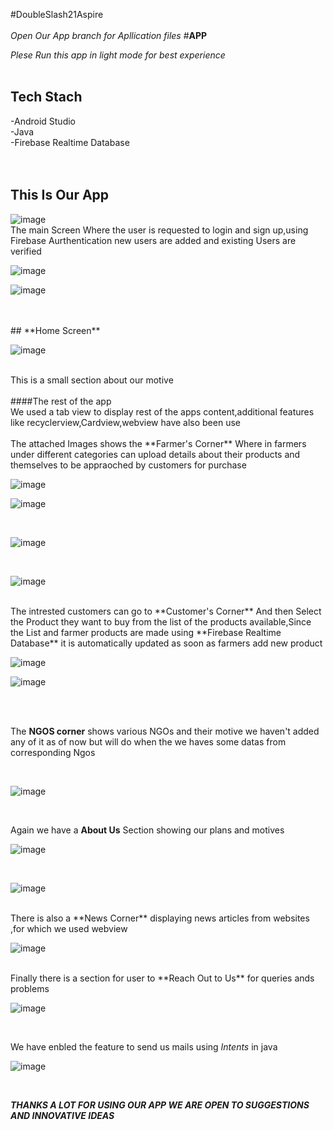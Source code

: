 #DoubleSlash21Aspire
<br />
<br />
_Open Our App branch for Apllication  files_
#**APP**
<br />

_Plese Run this app in light mode for best experience_
<br />
<br />
## **Tech Stach** <br/>
-Android Studio <br />
-Java<br />
-Firebase Realtime Database<br />
<br />
<br />

## **This Is Our App** <br />

![image](https://user-images.githubusercontent.com/76211430/125184617-f7e7a280-e23c-11eb-94fb-8511fbc17ff5.png)
<br />
The main Screen Where the user is requested to login and sign up,using Firebase Aurthentication new users are added and existing Users are verified<br />

![image](https://user-images.githubusercontent.com/76211430/125184661-34b39980-e23d-11eb-9ccf-d2b10f59712a.png)

![image](https://user-images.githubusercontent.com/76211430/125184666-3d0bd480-e23d-11eb-83c0-eb350b52219c.png)

<br />
<br />
## **Home Screen**<br />


![image](https://user-images.githubusercontent.com/76211430/125184674-5d3b9380-e23d-11eb-9fbb-2ea41d8d488d.png)


<br />
This is a small section about our motive
<br />
<br />
####The rest of the app<br />
We used  a tab view to display rest of the apps content,additional features like recyclerview,Cardview,webview have also been use
<br />
<br />
The attached Images shows the **Farmer's Corner** Where in farmers under different categories can upload details about their products and themselves to be appraoched by customers for purchase


<br />



![image](https://user-images.githubusercontent.com/76211430/125184742-f7034080-e23d-11eb-8b15-5e462e923934.png)
<br />



![image](https://user-images.githubusercontent.com/76211430/125184745-fff41200-e23d-11eb-8fd0-feec7dec90c6.png)

<br />


![image](https://user-images.githubusercontent.com/76211430/125184754-097d7a00-e23e-11eb-9af6-7cd4a89e4e25.png)


<br />



![image](https://user-images.githubusercontent.com/76211430/125184763-113d1e80-e23e-11eb-9db0-cf6a1a680083.png)



<br />
The intrested customers can go to **Customer's Corner** And then Select the Product they want to buy from the list of the products available,Since the List and farmer products are made using **Firebase Realtime Database** it is automatically updated as soon as farmers add new product<br />


![image](https://user-images.githubusercontent.com/76211430/125184860-b3f59d00-e23e-11eb-95e3-bbed3e1b61ab.png)
<br />

![image](https://user-images.githubusercontent.com/76211430/125184848-9fb1a000-e23e-11eb-8e05-8374c0f0bf43.png)

<br />
<br />

The **NGOS corner** shows various NGOs and their motive we haven't added any of it as of now but will do when the we haves some datas from corresponding Ngos

<br />



![image](https://user-images.githubusercontent.com/76211430/125184886-f0c19400-e23e-11eb-88fa-42ac8aedb829.png)


<br />

Again we have a **About Us** Section showing our plans and motives<br />


![image](https://user-images.githubusercontent.com/76211430/125184902-10f15300-e23f-11eb-8722-df71eed189ac.png)

<br />



![image](https://user-images.githubusercontent.com/76211430/125184925-485fff80-e23f-11eb-9c54-ce839d38bc2d.png)

<br />
There is also a **News Corner** displaying news articles from websites ,for which we used webview<br />



![image](https://user-images.githubusercontent.com/76211430/125184931-4eee7700-e23f-11eb-8de6-ba677f186657.png)

<br />
Finally there is a section for user to **Reach Out to Us** for queries ands problems<br />



![image](https://user-images.githubusercontent.com/76211430/125184951-70e7f980-e23f-11eb-83e0-d8ef8b015639.png)

<br />

We have enbled the feature to send us mails using _Intents_ in java <br />


![image](https://user-images.githubusercontent.com/76211430/125184981-8fe68b80-e23f-11eb-8abe-5001df778cfe.png)


<br />



**_THANKS A LOT FOR USING OUR APP WE ARE OPEN TO SUGGESTIONS AND INNOVATIVE IDEAS_**






